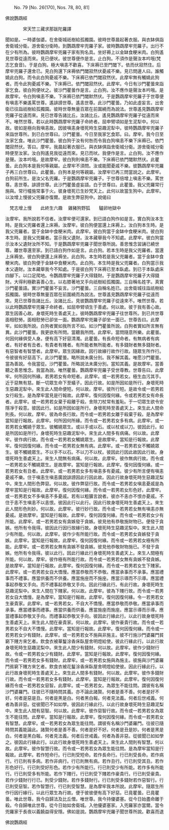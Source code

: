 ﻿　　No. 79 [No. 26(170), Nos. 78, 80, 81]

佛說鸚鵡經

　　　　宋天竺三藏求那跋陀羅譯


聞如是。一時婆伽婆。在舍衛城祇樹給孤獨園。彼時世尊晨起著衣服。與衣缽俱詣舍衛城分衛。游舍衛分衛時。到鸚鵡摩牢兜羅子家。彼時鸚鵡摩牢兜羅子。出行不在少有所為。彼時鸚鵡摩牢兜羅子家有狗名具。坐好褥上以金缽食粳米肉。白狗遙見世尊從遠而來。見已便吠。彼世尊便作是言。止白狗。不須作是聲汝本吟哦(梵志乞食音)。于是白狗。極大嗔恚不歡喜。下床褥已至門閾下。依而伏寂然住。后摩牢兜羅子還舍已。見白狗還下床褥依門閾寂然伏憂戚不樂。見已問邊人曰。誰觸嬈此白狗。而令此白狗憂戚不樂。下床褥已依門閾寂然伏。此摩牢無有觸嬈此狗者。而令此狗憂戚不樂。下床褥已。依門閾寂然伏。此摩牢。今日有沙門瞿曇來詣家乞食。彼白狗便吠之。彼沙門瞿曇作是言。止白狗。汝不應作是聲汝本吟哦。是故摩牢。令白狗嗔恚不樂。下床褥已依門閾默然伏。于是鸚鵡摩牢兜羅子于世尊便有嗔恚不樂遙罵世尊。遙誹謗世尊。遙恚世尊。此沙門瞿曇。乃如此虛妄言。出舍衛已往詣祇樹給孤獨園。彼時世尊無量百眾在前圍繞而為說法。世尊遙見鸚鵡摩牢兜羅子從遠而來。見已世尊告諸比丘。汝諸比丘。遙見鸚鵡摩牢兜羅子從遠而來不。唯然世尊。若以此時鸚鵡摩牢兜羅子命終者。屈申臂頃如是生泥犁中。何以故。彼如是極向我嗔恚故。因彼嗔恚身壞死時生惡趣泥犁中。彼時鸚鵡摩牢兜羅子來詣世尊所。到已白世尊曰。沙門瞿曇。今日至我家乞食耶。曰。摩牢。我今日至汝家乞食。唯此沙門瞿曇。彼白狗于汝有何咎而令我白狗嗔恚不樂下床褥已。依門閾寂然伏。答曰。摩牢。我晨起著衣服已。與衣缽俱詣舍衛城分衛。游舍衛城分衛時便至汝家。汝白狗遙見我從遠而來。見已而吠。我便作是言。止白狗。汝不應作是聲。汝本吟哦。是故摩牢。彼白狗則嗔恚不樂。下床褥已依門閾默然伏。此瞿曇。此白狗本是我何等親屬。止摩牢不須問。汝或能聞憂戚不樂。彼鸚鵡摩牢兜羅子再三白世尊曰。此瞿曇。白狗本是何等親屬。汝摩牢已再三問當說之。此摩牢。白狗前所生。是汝父名兜羅。于是鸚鵡摩牢兜羅子。于世尊倍增上嗔恚不樂。罵世尊。恚世尊。誹謗世尊。此沙門瞿曇虛妄語。白于世尊曰。此瞿曇。我父兜羅常行施與。常行幢施常事于火。彼身壞死已生妙梵天上。此何以故當生狗中。此摩牢。以汝增上慢彼父兜羅亦復爾。是故生弊惡狗中。說偈曰

　梵志增上慢　　此終生六趣
　雞豬狗野狐　　驢卵地獄中　

汝摩牢。我所說若不信者。汝摩牢便可還家。到已語白狗作如是言。實白狗汝本生時。是我父兜羅者還上床褥。汝摩牢。彼白狗便當還上床褥上。汝白狗本生時。是我父兜羅者。當于金缽中食粳米肉。此摩牢。彼白狗當于金缽中食粳米肉。彼白狗本生時。是我父兜羅者。當示我父遺財。汝本藏舉我今不知處。此摩牢。彼白狗當示汝本父遺財汝所不知。于是鸚鵡摩牢兜羅子聞世尊所說。善思惟念習誦已繞世尊。離世尊還至家。到已語白狗作如是言。此白狗。若本生時是我父兜羅者。當還上床褥坐。彼白狗便還上床褥坐。此白狗。本生時若是我父兜羅者。當于金缽中食粳米肉。彼白狗便于金缽中食粳米肉。此白狗。本生時是我父兜羅者。白狗當示我本父遺財。汝本藏舉我今不知處。于是彼白狗下床褥已至本臥處。到已于本臥處床四腳下。以口足爬地。令鸚鵡摩牢兜羅子大得錢財。于是鸚鵡摩牢兜羅子大得錢財。大得利極歡喜善心生。以右膝著地叉手向祇樹給孤獨園。三自稱名姓字。真實沙門瞿曇語。實沙門瞿曇不妄言。沙門瞿曇。三自稱名姓已。出舍衛城往詣祇樹給孤獨園。彼時世尊無量百眾在前圍繞而為說法。世尊遙見鸚鵡摩牢兜羅子從遠而來。見已世尊告諸比丘。汝諸比丘。見彼鸚鵡摩牢兜羅子從遠來不。唯然世尊。若以此時鸚鵡摩牢兜羅子命終者。如屈申臂頃生于善處。何以故。彼于我有善心故。眾生因善心故。身壞死時生善處天上。彼時鸚鵡摩牢兜羅子往世尊所。到已共世尊面相慰勞。面相慰勞已卻坐一面。鸚鵡摩牢兜羅子卻坐一面已。世尊告曰。此摩牢。如如我所說。白狗者實如我所言不如。如沙門瞿曇所說。白狗者實如所言無有異。此沙門瞿曇。我更欲有所問。當聽我所問。此摩牢。當問隨意所樂。此瞿曇。何因何緣俱受人身。便有高下好惡清濁。此瞿曇。有長命短命者。有無病者有病者。有好者有丑者。有貴者有賤者。有所能者無所能者。有多錢財者無多錢財者。有惡智者有智慧者。此摩牢。眾生因緣故。因行故緣行故作行故。隨眾生所作行。令彼彼有好惡高下。此沙門瞿曇。略所說未廣分別。我不解其義。唯愿沙門瞿曇。當為善說。令我當從。沙門瞿曇。所略說法未廣分別。當知其義。是故摩牢。當善聽之善思惟念。我當為說。唯然瞿曇。鸚鵡摩牢兜羅子受世尊教。世尊告曰。此摩牢。何所因何所緣。若男若女有命短者。此摩牢。或一若男若女。極生血污其手。近于惡無有慈。斷一切眾生命下至蟻子。因此行故。如是所因如是所行。身壞死時生惡趣泥犁中。來生此人間命便短。何以故。摩牢。彼所行短。是故令或一若男若女行殺生。是為摩牢當見是行報故。此摩牢。復何因復何緣。令或若男若女有命長者。此摩牢。或一若男若女棄于殺離于殺。舍除刀杖常有羞恥。于一切眾生欲令安隱凈于殺意。彼因此行。如是所因如是所行。身壞死時至善處天上。來生此人間命則長。何以故。摩牢。彼為命長行故。而令或一若男若女離于殺棄于殺。是為摩牢當知是行報故。此摩牢。何所因何所緣。而令或一若男若女多有病。此摩牢。或一若男若女觸嬈于眾生。彼觸嬈眾生。或以手或以石。或以杖或以刀。彼因此行。如是所因如是所行。身壞死時生惡趣泥犁中。來生此人間多有病痛。何以故。此摩牢。彼作病行故。而令或一若男若女觸嬈眾生。是故摩牢。當知是行報故。此摩牢。復何因復何緣。而令或一若男若女無有病。此摩牢。或一若男若女不觸嬈眾生。彼不觸嬈眾生。不以手不以石。不以刀不以杖。彼因此行因此故因此行故。身壞死時生善處天上。來生人間無有病痛。何以故。此摩牢。彼作無病行故。而令或一若男若女不觸嬈眾生。是故摩牢。當知是行報故。此摩牢。復何因復何緣。或一若男若女有丑者。此摩牢。或一若男若女多有嗔恚多有憂戚。彼少有所言便有嗔恚憂戚不樂。住于嗔恚生嗔恚廣說誹謗因此行因此故。因此行故身壞死時生惡趣泥梨中。來生人間形色弊惡。何以故。彼作弊惡行故。而令或一若男若女嗔恚憂戚是為摩牢當知是行報故。此摩牢。復何因復何緣。而令或一若男若女形色好。此摩牢。或一若男若女不多嗔恚不多憂戚。若有以粗獷言說者。彼亦不恚亦不恨亦憂戚。不住于恚不生嗔恚不以恚恨。彼因此行以此行。因此行故身壞死時生善處天上。來生此人間形色則妙。何以故。此摩牢。彼行妙行故。而令或一若男若女無有嗔恚亦無憂戚。是故摩牢。當知是行報故。此摩牢。復何因復何緣。而令或一若男若女少有所能。此摩牢。或一若男若女有貪嫉發于貪嫉。彼見他有恭敬施財物已。便發于貪嫉。他所有令我得。彼因此行因行故緣行故。身壞死時生惡趣泥梨中。來生此人間少有所能。何以故。此摩牢。彼作少有所能行故。而令或一若男若女貪嫉發于貪嫉。此摩牢。當知是行報故。此摩牢。復何因復何緣。而令或一若男若女極有所能。此摩牢。或一若男若女無有貪嫉不發貪嫉。彼見他恭敬財物施已。不發于貪嫉。他所有令我得。彼以此行。因此行緣此行身壞死時生善處天上。來生人間極有所能。何以故。摩牢。彼作極有所能行故。而令或一若男若女無有貪嫉不發貪嫉。是故摩牢。當知是行報故。此摩牢。復何因復何緣。而令或一若男若女生下賤家。此摩牢。或一若男若女自大憍慢。應當恭敬而不恭敬。應當承事而不承事。應當禮事而不禮事。應當供養而不供養。應當施座而不施座。應當示導而不示導。應當禮事起恭敬叉手向。而不禮事起恭敬叉手向。因此行緣此行。有此行故。身壞死時生惡趣泥梨中。來生人間在下賤家。何以故。此摩牢。彼為下賤行故。而令或一若男若女自大憍慢。是為摩牢。當知是行報故。此摩牢。復何因復何緣。令一若男若女生豪貴家。此摩牢。或一若男若女。不自大不憍慢。應當恭敬而恭敬。應當承事而承事。應當禮事而禮事。應當供養而供養。應當施座而施座。應當示導而示導。應當禮事起恭敬叉手向。而禮事起恭敬叉手向。彼因此行緣此行。以此行故身壞死時生善處天上。來生此人間在豪貴家。何以故。此摩牢。彼作豪貴行故。而令或一若男若女不自大不憍慢。此摩牢。當知是行報故。此摩牢。復何因復何緣。而令或一若男若女少有錢財。此摩牢。或一若男若女不施與非施主。彼不行施沙門婆羅門貧窮下賤方來乞者。飲食衣被華鬘涂香床臥屋舍明燈給使。彼此行緣此行。以此行故身壞死時生惡趣泥梨中。來生此人間少有錢財。何以故。此摩牢。彼作少錢財行故。令或一若男若女少有錢財。此摩牢。當知是行報故。此摩牢。復何因復何緣。而令或一若男若女多有錢財。此摩牢。或一若男若女施與為施主。彼施與沙門婆羅門貧窮下賤方來乞者。飲食衣被花鬘涂香床臥屋舍明燈給使彼。因此行緣此行。以此行故身壞死時生善處天上。來生此人間多有錢財。何以故。此摩牢。彼作多錢財行故。而令或一若男若女多有錢財。此摩牢。當知是行報故。此摩牢。復何因復何緣而令或一若男若女惡智。此摩牢。或一若男若女。為眾生不能往問。謂彼有名稱沙門婆羅門。往彼已不隨時問其義。亦不論此諸賢。何者是善不善。何者是好不好。何者是惡是丑。何者是黑是白。何者黑白報。何者見法義。何者后世戒義。何者為善非惡。從彼聞已不如如學。彼因此行緣此行。以此行故身壞死時生惡趣泥梨中。來生此人間有惡智。何以故。此摩牢。彼作惡智行故。而令或一若男若女為眾生不能往問。此摩牢。當知是行報故。此摩牢。復何因復何緣。而令或一若男若女有智慧。此摩牢。或一若男若女為眾生能往問。謂彼有名稱沙門婆羅門。往彼已隨時問其義能論此。諸賢何者是善不善。何者是好不好。何者是丑是妙。何者是黑是白。何者是黑白報。何者見法義。何者后世戒義。何者為善非惡。從彼聞已如如學之。彼因此行緣此行。以此行故身壞死時生善處天上。來生此人間則有智慧。何以故。此摩牢。彼作智慧行故。而令或一若男若女為眾生能往問。是為摩牢當知是行報故。此摩牢。若作短命行。行已則受短命。若作長命行。行已則受長命。若作病行。行已則有多病。若作非病行。行已則無有病。若作丑行。行已則受其丑。若作形色好行。行已則受好形色。若作少有所能行。行已則受少有所能。若作多有所能行。行已則受多有所能。若作下賤行。行已則受下賤若作豪貴行。行已則受豪貴。若作少錢財行行已。則受少錢財。若作多錢財行。行已則受多錢財若作惡智行。行已則受惡智。若作智慧行。行已則受智慧。是為摩牢我本所說。此摩牢。隨眾生所作行因行緣行。以此行眾生為行故。便于彼彼便有高下好惡。已竟瞿曇。已竟瞿曇。唯此世尊。我今自歸法及比丘僧。唯世尊。我今持優婆塞。從今日始盡命離于殺。今自歸唯此世尊。從今日始如舍衛城。入他優婆塞家。入兜羅家亦當爾。當令兜羅家于長夜以義饒益得安隱。佛如是說。鸚鵡摩牢兜羅子聞世尊所說。歡喜而退

佛說鸚鵡經
